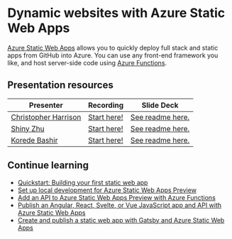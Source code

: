 # Dynamic websites with Azure Static Web Apps

[Azure Static Web Apps](https://docs.microsoft.com/azure/static-web-apps/overview?WT.mc_id=ignite2020_techseries) allows you to quickly deploy full stack and static apps from GitHub into Azure. You can use any front-end framework you like, and host server-side code using [Azure Functions](https://docs.microsoft.com/azure/azure-functions/functions-overview?WT.mc_id=ignite2020_techseries).

## Presentation resources

| Presenter | Recording | Slide Deck |
| - | - | - |
| [Christopher Harrison](https://twitter.com/geektrainer) | [Start here!](https://myignite.microsoft.com/sessions/5bae2404-eccc-4e69-b967-78322e5aa4f2) | [See readme here.](https://mybuild.azureedge.net/images/resourceDownloader.zip) |
| [Shiny Zhu](https://twitter.com/shinyzhu) | [Start here!](https://myignite.microsoft.com/sessions/dec9facc-4495-4e2e-8624-8566882a0a86) | [See readme here.](https://mybuild.azureedge.net/images/resourceDownloader.zip) |
| [Korede Bashir](https://twitter.com/_bashirk) | [Start here!](https://myignite.microsoft.com/sessions/ebdfb1f1-f081-439d-8679-3995156d442f) | [See readme here.](https://mybuild.azureedge.net/images/resourceDownloader.zip) |

## Continue learning

- [Quickstart: Building your first static web app](https://docs.microsoft.com/azure/static-web-apps/getting-started?tabs=vanilla-javascript&WT.mc_id=ignite2020_techseries)
- [Set up local development for Azure Static Web Apps Preview](https://docs.microsoft.com/azure/static-web-apps/local-development?WT.mc_id=ignite2020_techseries)
- [Add an API to Azure Static Web Apps Preview with Azure Functions](https://docs.microsoft.com/azure/static-web-apps/add-api?WT.mc_id=ignite2020_techseries)
- [Publish an Angular, React, Svelte, or Vue JavaScript app and API with Azure Static Web Apps](https://docs.microsoft.com/learn/modules/publish-app-service-static-web-app-api/?WT.mc_id=ignite2020_techseries)
- [Create and publish a static web app with Gatsby and Azure Static Web Apps](https://docs.microsoft.com/learn/modules/create-deploy-static-webapp-gatsby-app-service/?WT.mc_id=ignite2020_techseries)
